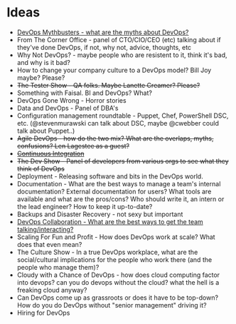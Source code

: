Ideas
====

* [DevOps Mythbusters - what are the myths about DevOps?](https://github.com/arresteddevops/podcast/blob/master/scripts/episode-006-devops-mythbusters.md)
* From The Corner Office - panel of CTO/CIO/CEO (etc) talking about if they've done DevOps, if not, why not, advice, thoughts, etc
* Why Not DevOps? - maybe people who are resistent to it, think it's bad, and why is it bad? 
* How to change your company culture to a DevOps model? Bill Joy maybe? Please?
* ~~The Tester Show - QA folks. Maybe Lanette Creamer? Please?~~
* Something with Faisal. BI and DevOps? What?
* DevOps Gone Wrong - Horror stories
* Data and DevOps - Panel of DBA's
* Configuration management roundtable - Puppet, Chef, PowerShell DSC, etc. (@stevenmurawski can talk about DSC, maybe @cwebber could talk about Puppet..) 
* ~~Agile DevOps - how do the two mix? What are the overlaps, myths, confusions? Len Lagestee as a guest?~~
* ~~[Continuous Integration](https://github.com/arresteddevops/podcast/blob/master/scripts/episode-005-CI-told-you-so.md)~~
* ~~The Dev Show - Panel of developers from various orgs to see what they think of DevOps~~
* Deployment - Releasing software and bits in the DevOps world. 
* Documentation - What are the best ways to manage a team's internal documentation? External documentation for users? What tools are available and what are the pros/cons? Who should write it, an intern or the lead engineer? How to keep it up-to-date?
* Backups and Disaster Recovery - not sexy but important
* [DevOps Collaboration - What are the best ways to get the team talking/interacting?](https://github.com/arresteddevops/podcast/blob/master/scripts/episode-007-all-together-now.md)
* Scaling For Fun and Profit - How does DevOps work at scale? What does that even mean? 
* The Culture Show - In a true DevOps workplace, what are the social/cultural implications for the people who work there (and the people who manage them)?
* Cloudy with a Chance of DevOps - how does cloud computing factor into devops? can you do devops without the cloud? what the hell is a freaking cloud anyway?
* Can DevOps come up as grassroots or does it have to be top-down? How do you do DevOps without "senior management" driving it?
* Hiring for DevOps
